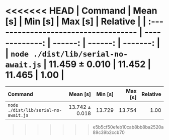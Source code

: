 <<<<<<< HEAD
| Command                              |       Mean [s] | Min [s] | Max [s] | Relative |
| :----------------------------------- | -------------: | ------: | ------: | -------: |
| `node ./dist/lib/serial-no-await.js` | 11.459 ± 0.010 |  11.452 |  11.465 |     1.00 |
=======
| Command | Mean [s] | Min [s] | Max [s] | Relative |
|:---|---:|---:|---:|---:|
| `node ./dist/lib/serial-no-await.js` | 13.742 ± 0.018 | 13.729 | 13.754 | 1.00 |
>>>>>>> e5b5cf50efeb10cab8bb8ba2520a89c39b2ccb70
